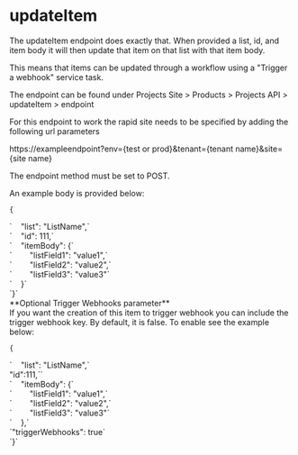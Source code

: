 # updateItem

The updateItem endpoint does exactly that. When provided a list, id, and item body it will then update that item on that list with that item body.

This means that items can be updated through a workflow using a "Trigger a webhook" service task.

The endpoint can be found under Projects Site &gt; Products &gt; Projects API &gt; updateItem &gt; endpoint

For this endpoint to work the rapid site needs to be specified by adding the following url parameters

https://exampleendpoint?env={test or prod}&amp;tenant={tenant name}&amp;site={site name}

The endpoint method must be set to POST.

An example body is provided below:

`{`

<div id="bkmrk-%C2%A0%C2%A0%C2%A0%22list%22%3A-%22listname"><div>`    "list": "ListName",`</div><div>`    "id": 111,`</div><div>`    "itemBody": {`</div><div>`        "listField1": "value1",`</div><div>`        "listField2": "value2",`</div><div>`        "listField3": "value3"`</div><div>`    }`</div><div>`}`</div></div><div id="bkmrk-optional-trigger-web"><div>**Optional Trigger Webhooks parameter**  
</div></div>If you want the creation of this item to trigger webhook you can include the trigger webhook key. By default, it is false. To enable see the example below:

`{`

<div id="bkmrk-%C2%A0%C2%A0%C2%A0%22list%22%3A-%22listname-0"><div>`    "list": "ListName",`</div><div> "id":111,``</div><div>`    "itemBody": {`</div><div>`        "listField1": "value1",`</div><div>`        "listField2": "value2",`</div><div>`        "listField3": "value3"`</div><div>`    },`</div><div> `"triggerWebhooks": true`</div><div>`}`</div></div>
